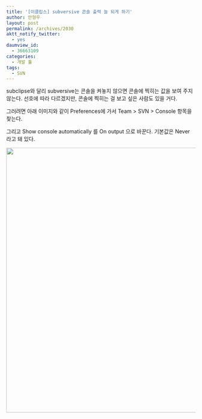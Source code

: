 ```yaml
---
title: '[이클립스] subversive 콘솔 출력 늘 되게 하기'
author: 안형우
layout: post
permalink: /archives/2030
aktt_notify_twitter:
  - yes
daumview_id:
  - 36663109
categories:
  - 개발 툴
tags:
  - SVN
---
```

subclipse와 달리 subversive는 콘솔을 켜놓지 않으면 콘솔에 찍히는 값을 보여 주지 않는다. 선호에 따라 다르겠지만, 콘솔에 찍히는 걸 보고 싶은 사람도 있을 거다.

그러려면 아래 이미지와 같이 Preferences에 가서 Team > SVN > Console 항목을 찾는다.

그리고 Show console automatically 를 On output 으로 바꾼다. 기본값은 Never 라고 돼 있다.

<img class="aligncenter" src="http://mytory.net/uploads/legacy/subversive-console-setup.png" alt="" width="912" height="706" />